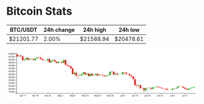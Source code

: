 # Bitcoin Stats

BTC/USDT|24h change|24h high|24h low|
|---|---|---|---|
|$21201.77|2.00%|$21588.94|$20478.61|

<img src="./chart.svg">
